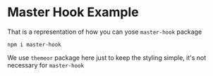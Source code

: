 # Master Hook Example

 That is a representation of how you can yose `master-hook` package

 ```
 npm i master-hook
 ```

 We use `themeor` package here just to keep the styling simple, it's not necessary for `master-hook`
